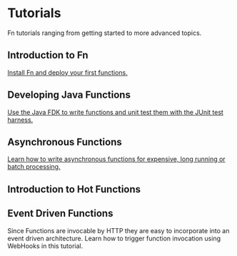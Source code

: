 # Tutorials
Fn tutorials ranging from getting started to more advanced topics. 

## Introduction to Fn
[Install Fn and deploy your first functions.](Introduction/README.md)

## Developing Java Functions
[Use the Java FDK to write functions and unit test them with the JUnit test harness.](JavaFDKIntroduction//README.md)

## Asynchronous Functions

[Learn how to write asynchronous functions for expensive, long running or batch processing.](Async/README.md)

## Introduction to Hot Functions

## Event Driven Functions
Since Functions are invocable by HTTP they are easy to incorporate into an event driven architecture.  Learn how to trigger function invocation using WebHooks in this tutorial.
